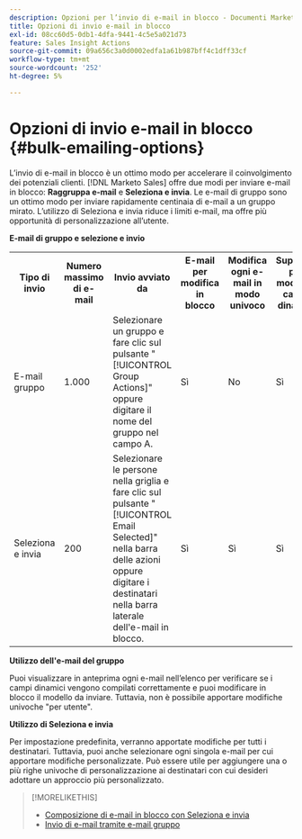```yaml
---
description: Opzioni per l’invio di e-mail in blocco - Documenti Marketo - Documentazione del prodotto
title: Opzioni di invio e-mail in blocco
exl-id: 08cc60d5-0db1-4dfa-9441-4c5e5a021d73
feature: Sales Insight Actions
source-git-commit: 09a656c3a0d0002edfa1a61b987bff4c1dff33cf
workflow-type: tm+mt
source-wordcount: '252'
ht-degree: 5%

---
```


# Opzioni di invio e-mail in blocco {#bulk-emailing-options}

L’invio di e-mail in blocco è un ottimo modo per accelerare il coinvolgimento dei potenziali clienti. [!DNL Marketo Sales] offre due modi per inviare e-mail in blocco: **Raggruppa e-mail** e **Seleziona e invia**. Le e-mail di gruppo sono un ottimo modo per inviare rapidamente centinaia di e-mail a un gruppo mirato. L’utilizzo di Seleziona e invia riduce i limiti e-mail, ma offre più opportunità di personalizzazione all’utente.

**E-mail di gruppo e selezione e invio**

<table>
 <colgroup>
  <col>
  <col>
  <col>
  <col>
  <col>
  <col>
 </colgroup>
 <tbody>
  <tr>
   <th>Tipo di invio</th>
   <th>Numero massimo di e-mail</th>
   <th>Invio avviato da</th>
   <th>E-mail per modifica in blocco</th>
   <th>Modifica ogni e-mail in modo univoco</th>
   <th>Supporto per modelli e campi dinamici</th>
  </tr>
  <tr>
   <td>E-mail gruppo</td>
   <td>1.000</td>
   <td>Selezionare un gruppo e fare clic sul pulsante "[!UICONTROL Group Actions]" oppure digitare il nome del gruppo nel campo A.</td>
   <td>Sì</td>
   <td>No</td>
   <td>Sì</td>
  </tr>
  <tr>
   <td>Seleziona e invia</td>
   <td>200</td>
   <td>Selezionare le persone nella griglia e fare clic sul pulsante "[!UICONTROL Email Selected]" nella barra delle azioni oppure digitare i destinatari nella barra laterale dell'e-mail in blocco.</td>
   <td>Sì</td>
   <td>Sì</td>
   <td>Sì</td>
  </tr>
 </tbody>
</table>

**Utilizzo dell&#39;e-mail del gruppo**

Puoi visualizzare in anteprima ogni e-mail nell’elenco per verificare se i campi dinamici vengono compilati correttamente e puoi modificare in blocco il modello da inviare. Tuttavia, non è possibile apportare modifiche univoche &quot;per utente&quot;.

**Utilizzo di Seleziona e invia**

Per impostazione predefinita, verranno apportate modifiche per tutti i destinatari. Tuttavia, puoi anche selezionare ogni singola e-mail per cui apportare modifiche personalizzate. Può essere utile per aggiungere una o più righe univoche di personalizzazione ai destinatari con cui desideri adottare un approccio più personalizzato.

>[!MORELIKETHIS]
>
>* [Composizione di e-mail in blocco con Seleziona e invia](/help/marketo/product-docs/marketo-sales-insight/actions/email/using-the-compose-window/composing-bulk-emails-with-select-and-send.md#sending-emails)
>* [Invio di e-mail tramite e-mail gruppo](/help/marketo/product-docs/marketo-sales-insight/actions/email/using-the-compose-window/sending-emails-via-group-email.md)
